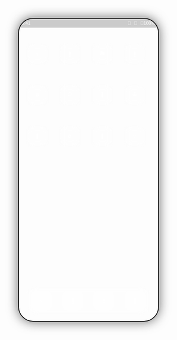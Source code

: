 <!DOCTYPE html>
<html lang="ja">
<head>
  <meta charset="UTF-8">
  <meta name="viewport" content="width=device-width, initial-scale=1.0, user-scalable=no">
  <title>Hidden iOS Boot</title>
  <style>
    body {
      margin: 0;
      background: url('https://i.ibb.co/wYV4zLb/ios-wallpaper.jpg') no-repeat center center/cover;
      height: 100vh;
      width: 100vw;
      display: flex;
      justify-content: center;
      align-items: center;
    }
    .iphone {
      width: 375px; /* iPhoneの標準幅 */
      height: 812px; /* iPhone X以降の高さ */
      border: 2px solid #000;
      border-radius: 40px;
      overflow: hidden;
      box-shadow: 0 0 30px rgba(0,0,0,0.6);
      position: relative;
      background: url('https://i.ibb.co/wYV4zLb/ios-wallpaper.jpg') no-repeat center center/cover;
    }
    /* ステータスバー */
    .status-bar {
      height: 24px;
      background: rgba(0,0,0,0.2);
      color: white;
      font-size: 12px;
      display: flex;
      justify-content: space-between;
      align-items: center;
      padding: 0 8px;
      font-family: sans-serif;
    }
    .status-icons {
      display: flex;
      gap: 8px;
    }
    /* ホーム画面 */
    .home {
      display: grid;
      grid-template-columns: repeat(4, 1fr);
      grid-template-rows: repeat(6, 1fr);
      gap: 15px;
      padding: 40px 20px 100px 20px;
      box-sizing: border-box;
      height: calc(100% - 24px);
    }
    .app {
      width: 60px;
      height: 60px;
      border-radius: 15px;
      background: rgba(255,255,255,0.2);
      display: flex;
      justify-content: center;
      align-items: center;
      font-size: 12px;
      color: white;
      text-align: center;
      backdrop-filter: blur(10px);
    }
    /* Dock */
    .dock {
      position: absolute;
      bottom: 15px;
      left: 50%;
      transform: translateX(-50%);
      width: 90%;
      height: 80px;
      background: rgba(255,255,255,0.2);
      border-radius: 30px;
      display: flex;
      justify-content: space-around;
      align-items: center;
      backdrop-filter: blur(15px);
    }
    .dock .app {
      width: 55px;
      height: 55px;
    }
    /* 電源ボタン */
    .power-btn {
      position: absolute;
      top: 10px;
      right: -40px;
      width: 20px;
      height: 60px;
      background: #444;
      border-radius: 10px;
      cursor: pointer;
    }
  </style>
</head>
<body>
  <div class="iphone">
    <!-- ステータスバー -->
    <div class="status-bar">
      <div class="time" id="time">9:41</div>
      <div class="status-icons">
        <span>📶</span>
        <span>📡</span>
        <span>🔋100%</span>
      </div>
    </div>
    <!-- ホーム画面 -->
    <div class="home">
      <div class="app">📞</div>
      <div class="app">💬</div>
      <div class="app">📷</div>
      <div class="app">🎵</div>
      <div class="app">🌐</div>
      <div class="app">📺</div>
      <div class="app">📝</div>
      <div class="app">🕹️</div>
      <div class="app">📂</div>
      <div class="app">⚙️</div>
      <div class="app">🛒</div>
      <div class="app">💡</div>
    </div>
    <!-- Dock -->
    <div class="dock">
      <div class="app">📞</div>
      <div class="app">💬</div>
      <div class="app">🌐</div>
      <div class="app">🎵</div>
    </div>
    <!-- 電源ボタン -->
    <div class="power-btn" onclick="window.close()"></div>
  </div>

  <script>
    function updateTime() {
      const now = new Date();
      let h = now.getHours();
      let m = now.getMinutes();
      if (m < 10) m = "0" + m;
      document.getElementById("time").textContent = h + ":" + m;
    }
    setInterval(updateTime, 1000);
    updateTime();
  </script>
</body>
</html>
